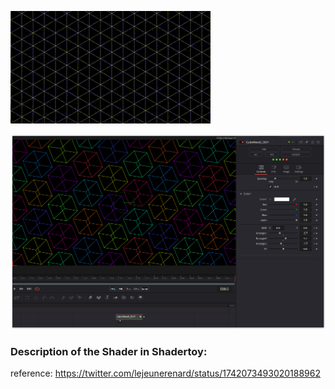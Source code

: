![Image](CubeWave3.gif)

[![Thumbnail](CubeWave3_screenshot.png)](CubeWave3.fuse)

### Description of the Shader in Shadertoy:
reference: https://twitter.com/lejeunerenard/status/1742073493020188962